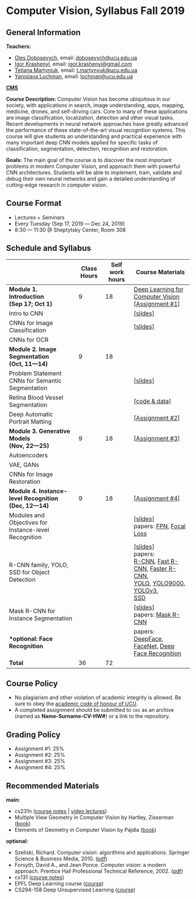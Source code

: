 # Computer Vision, Syllabus Fall 2019

## General Information

**Teachers:**
* [Oles Dobosevych](https://apps.ucu.edu.ua/en/personal/oles-dobosevych), email: dobosevych@ucu.edu.ua
* [Igor Krashenyi](https://scholar.google.com.ua/citations?user=J3GqVSMAAAAJ&hl), email: igor.krashenyi@gmail.com
* [Tetiana Martyniuk](https://apps.ucu.edu.ua/en/personal/tmartyniuk), email: t.martynyuk@ucu.edu.ua
* [Yaroslava Lochman](https://apps.ucu.edu.ua/en/personal/ylochman), email: lochman@ucu.edu.ua

**[CMS](https://cms.ucu.edu.ua/course/view.php?id=2248)**

**Course Description:** Computer Vision has become ubiquitous in our society, with applications in search, image understanding, apps, mapping, medicine, drones, and self-driving cars. Core to many of these applications are image classification, localization, detection and other visual tasks. Recent developments in neural network approaches have greatly advanced the performance of these state-of-the-art visual recognition systems. This course will give students an understanding and practical experience with many important deep CNN models applied for specific tasks of classification, segmentation, detection, recognition and restoration.

**Goals:** The main goal of the course is to discover the most important problems in modern Computer Vision, and approach them with powerful CNN architectures. Students will be able to implement, train, validate and debug their own neural networks and gain a detailed understanding of cutting-edge research in computer vision.


## Course Format
* Lectures + Seminars
* Every Tuesday (Sep 17, 2019 –– Dec 24, 2019)
* 8:30 — 11:30 @ Sheptytsky Center, Room 308

## Schedule and Syllabus
|   	                           	      |Сlass Hours    |Self work hours    |Course Materials   |
|---	                                  |---	          |---	              |---	     	         |
|**Module 1. Introduction <br> (Sep 17; Oct 1)**       |9              |18                 |[Deep Learning for Computer Vision](https://github.com/lyubonko/ucu2019)<br>[\[Assignment #1\]]() |
|Intro to CNN    	                      |   	          |   	              |[\[slides\]](./module1-intro/lecture1_intro.pdf)   	                          |
|CNNs for Image Classification          |   	          |   	              |[\[slides\]](./module1-intro/lecture2_CNN.pdf)   	                          |
|CNNs for OCR    	                      |   	          |   	              |   	                          |
|**Module 2. Image Segmentation <br> (Oct, 11—14)**                    |9              |18                   | |
|Problem Statement<br>CNNs for Semantic Segmentation|            	          |   	              |[\[slides\]](./module2-segmentation/lecture1_image_segmentation.pdf)   	                          |
|Retina Blood Vessel Segmentation         |   	          |   	              |[\[code & data\]](https://drive.google.com/open?id=1eVKexzcwlbF-FEDg1unjSmRk0TgRZbBM)   	                          |
|Deep Automatic Portrait Matting      |   	          |   	                  |[\[Assignment #2\]](https://drive.google.com/open?id=1VV7bzGQH717wxK6kSBtR96R5KvHajFpO)                               |
|**Module 3. Generative Models <br> (Nov, 22—25)**  |9              |18                   |[\[Assignment #3\]]() |
|Autoencoders                           |   	          |   	              |   	                          |
|VAE, GANs                              |   	          |   	              |   	                          |
|CNNs for Image Restoration             |   	          |   	              |   	                          |
|**Module 4. Instance-level Recognition <br> (Dec, 12—14)**|9       |18                 |[\[Assignment #4\]]() |
|Modules and Objectives for Instance-level Recognition| |   	              |[\[slides\]]() <br> papers: [FPN](https://arxiv.org/pdf/1612.03144.pdf), [Focal Loss](https://arxiv.org/pdf/1708.02002.pdf)   	                          |
|R-CNN family, YOLO, SSD for Object Detection|   	      |   	              |[\[slides\]]() <br> papers:  <br>[R-CNN](https://arxiv.org/pdf/1311.2524.pdf), [Fast R-CNN](https://arxiv.org/pdf/1504.08083.pdf), [Faster R-CNN](https://arxiv.org/pdf/1506.01497.pdf),  <br>[YOLO](https://arxiv.org/pdf/1506.02640.pdf), [YOLO9000](https://arxiv.org/pdf/1612.08242.pdf), [YOLOv3](https://arxiv.org/pdf/1804.02767.pdf),  <br>[SSD](https://arxiv.org/pdf/1512.02325.pdf)   	                          |
|Mask R-CNN for Instance Segmentation   |   	          |   	              |[\[slides\]]() <br> papers: [Mask R-CNN](https://arxiv.org/pdf/1703.06870.pdf)   	                          |
|**\*optional: Face Recognition**       |               |                   |papers:  <br> [DeepFace](https://www.cv-foundation.org/openaccess/content_cvpr_2014/papers/Taigman_DeepFace_Closing_the_2014_CVPR_paper.pdf), [FaceNet](https://www.cv-foundation.org/openaccess/content_cvpr_2015/papers/Schroff_FaceNet_A_Unified_2015_CVPR_paper.pdf), [Deep Face Recognition](http://cis.csuohio.edu/~sschung/CIS660/DeepFaceRecognition_parkhi15.pdf)                               |
|**Total**                              |36             |72                 |                               |


## Course Policy
* No plagiarism and other violation of academic integrity is allowed. Be sure to obey the [academic code of honour of UCU](https://s3-eu-central-1.amazonaws.com/ucu.edu.ua/wp-content/uploads/2017/04/Polozhennya_pro_plagiat.pdf).
* A completed assignment should be submitted to `cms` as an archive (named as **Name-Surname-CV-HW#**) or a link to the repository.

## Grading Policy
* Assignment #1: 25%
* Assignment #2: 25%
* Assignment #3: 25%
* Assignment #4: 25%


## Recommended Materials
**main:**
* cs231n ([course notes](http://cs231n.github.io) | [video lectures](https://www.youtube.com/playlist?list=PL3FW7Lu3i5JvHM8ljYj-zLfQRF3EO8sYv))
* Multiple View Geometry in Computer Vision by Hartley, Zisserman ([book](https://github.com/pranjals16/cs676/blob/master/Hartley%2C%20Zisserman%20-%20Multiple%20View%20Geometry%20in%20Computer%20Vision.pdf))
* Elements of Geometry in Computer Vision by Pajdla ([book](https://github.com/pranjals16/cs676/blob/master/Hartley%2C%20Zisserman%20-%20Multiple%20View%20Geometry%20in%20Computer%20Vision.pdf))

**optional:**
* Szeliski, Richard. Computer vision: algorithms and applications. Springer Science & Business Media, 2010. ([pdf](http://szeliski.org/Book/drafts/SzeliskiBook_20100903_draft.pdf))
* Forsyth, David A., and Jean Ponce. Computer vision: a modern approach. Prentice Hall Professional Technical Reference, 2002. ([pdf](http://cmuems.com/excap/readings/forsyth-ponce-computer-vision-a-modern-approach.pdf))
* cs131 ([course notes](https://github.com/StanfordVL/CS131_notes))
* EPFL Deep Learning course ([course](https://fleuret.org/ee559))
* CS294-158 Deep Unsupervised Learning ([course](https://sites.google.com/view/berkeley-cs294-158-sp19/home))
